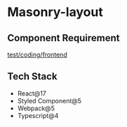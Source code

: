 # Masonry-layout

## Component Requirement

[test/coding/frontend](https://wiredcraft.gitbook.io/recruitment-test/coding/frontend)

## Tech Stack

- React@17
- Styled Component@5
- Webpack@5
- Typescript@4
